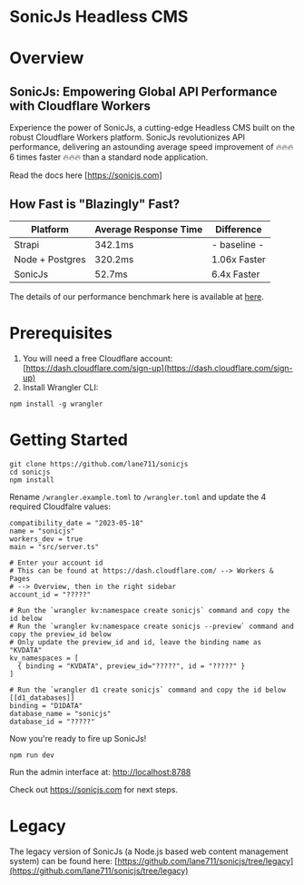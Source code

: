 # SonicJs Headless CMS

# Overview
## SonicJs: Empowering Global API Performance with Cloudflare Workers

Experience the power of SonicJs, a cutting-edge Headless CMS built on the robust Cloudflare Workers platform. SonicJs revolutionizes API performance, delivering an astounding average speed improvement of 🔥🔥🔥 6 times faster 🔥🔥🔥 than a standard node application.

Read the docs here [https://sonicjs.com]

## How Fast is "Blazingly" Fast?

| Platform      | Average Response Time | Difference |
| ----------- | ----------- | ----------- |
| Strapi      | 342.1ms       | - baseline - |
| Node + Postgres   | 320.2ms        | 1.06x Faster|
| SonicJs   | 52.7ms        | 6.4x Faster|

The details of our performance benchmark here is available at
[here](/performance-benchmarks). 

# Prerequisites
1. You will need a free Cloudflare account: [https://dash.cloudflare.com/sign-up](https://dash.cloudflare.com/sign-up)
1. Install Wrangler CLI:
```
npm install -g wrangler
```

# Getting Started
```
git clone https://github.com/lane711/sonicjs
cd sonicjs
npm install
```

Rename `/wrangler.example.toml` to `/wrangler.toml` and update the 4 required Cloudfalre values:

```text copy
compatibility_date = "2023-05-18"
name = "sonicjs"
workers_dev = true
main = "src/server.ts"

# Enter your account id
# This can be found at https://dash.cloudflare.com/ --> Workers & Pages
# --> Overview, then in the right sidebar
account_id = "?????"

# Run the `wrangler kv:namespace create sonicjs` command and copy the id below
# Run the `wrangler kv:namespace create sonicjs --preview` command and copy the preview_id below
# Only update the preview_id and id, leave the binding name as "KVDATA"
kv_namespaces = [
  { binding = "KVDATA", preview_id="?????", id = "?????" }
]

# Run the `wrangler d1 create sonicjs` command and copy the id below
[[d1_databases]]
binding = "D1DATA"
database_name = "sonicjs"
database_id = "?????"
```
Now you're ready to fire up SonicJs!
```
npm run dev
```
Run the admin interface at:
[http://localhost:8788](http://localhost:8788)

Check out https://sonicjs.com for next steps.

# Legacy
The legacy version of SonicJs (a Node.js based web content management system) can be found here:
[https://github.com/lane711/sonicjs/tree/legacy](https://github.com/lane711/sonicjs/tree/legacy)